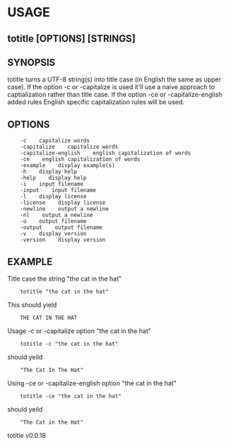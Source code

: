 
# USAGE

## totitle [OPTIONS] [STRINGS]

## SYNOPSIS

totitle turns a UTF-8 string(s) into title case (in English the same as upper case).
If the option -c or -capitalize is used it'll use a naive approach to
captialization rather than title case. If the option -ce or -capitalize-english
added rules English specific capitalization rules will be used.

## OPTIONS

```
    -c    capitalize words
    -capitalize    capitalize words
    -capitalize-english    english capitalization of words
    -ce    english capitalization of words
    -example    display example(s)
    -h    display help
    -help    display help
    -i    input filename
    -input    input filename
    -l    display license
    -license    display license
    -newline    output a newline
    -nl    output a newline
    -o    output filename
    -output    output filename
    -v    display version
    -version    display version
```

## EXAMPLE

Title case the string "the cat in the hat"

```shell
    totitle "the cat in the hat"
```

This should yield

```
    THE CAT IN THE HAT
```

Usage -c or -capitalize option "the cat in the hat"

```shell
    totitle -c "the cat in the hat"
```

should yeild

```
    "The Cat In The Hat"
```

Using -ce or -capitalize-english option "the cat in the hat"

```shell
    totitle -ce "the cat in the hat"
```

should yeild

```
    "The Cat in the Hat"
```

totitle v0.0.18
